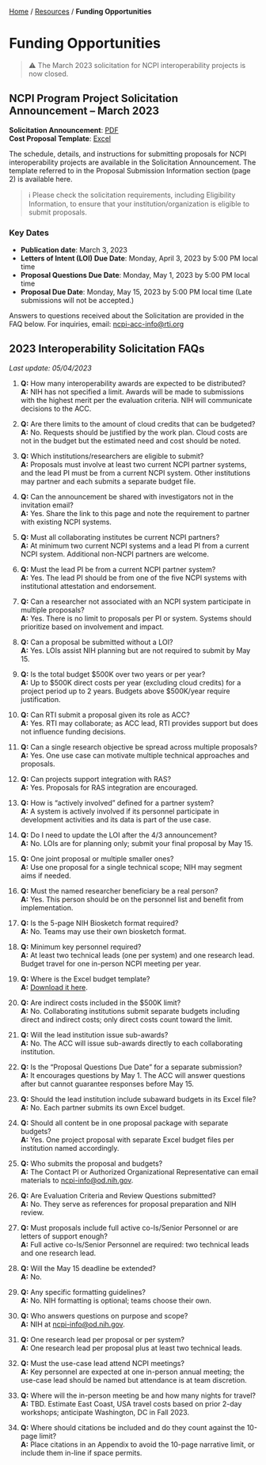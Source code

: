 <!-- Code Generated by Sidekick is for learning and experimentation purposes only. -->

[Home](/) / [Resources](/resources) / **Funding Opportunities**

# Funding Opportunities

> ⚠️ The March 2023 solicitation for NCPI interoperability projects is now closed.

## NCPI Program Project Solicitation Announcement – March 2023

**Solicitation Announcement**: [PDF](/files/20230328_2023_InteropProjectsSolicitation_v5.pdf)  
**Cost Proposal Template**: [Excel](/files/2023_NCPI_InteropProjects_CostProposalTemplate_v1.0.xlsx)

The schedule, details, and instructions for submitting proposals for NCPI interoperability projects are available in the Solicitation Announcement. The template referred to in the Proposal Submission Information section (page 2) is available here.

> ℹ️ Please check the solicitation requirements, including Eligibility Information, to ensure that your institution/organization is eligible to submit proposals.

### Key Dates
- **Publication date**: March 3, 2023  
- **Letters of Intent (LOI) Due Date**: Monday, April 3, 2023 by 5:00 PM local time  
- **Proposal Questions Due Date**: Monday, May 1, 2023 by 5:00 PM local time  
- **Proposal Due Date**: Monday, May 15, 2023 by 5:00 PM local time (Late submissions will not be accepted.)

Answers to questions received about the Solicitation are provided in the FAQ below. For inquiries, email: [ncpi-acc-info@rti.org](mailto:ncpi-acc-info@rti.org)

## 2023 Interoperability Solicitation FAQs  
_Last update: 05/04/2023_

1. **Q:** How many interoperability awards are expected to be distributed?  
   **A:** NIH has not specified a limit. Awards will be made to submissions with the highest merit per the evaluation criteria. NIH will communicate decisions to the ACC.

2. **Q:** Are there limits to the amount of cloud credits that can be budgeted?  
   **A:** No. Requests should be justified by the work plan. Cloud costs are not in the budget but the estimated need and cost should be noted.

3. **Q:** Which institutions/researchers are eligible to submit?  
   **A:** Proposals must involve at least two current NCPI partner systems, and the lead PI must be from a current NCPI system. Other institutions may partner and each submits a separate budget file.

4. **Q:** Can the announcement be shared with investigators not in the invitation email?  
   **A:** Yes. Share the link to this page and note the requirement to partner with existing NCPI systems.

5. **Q:** Must all collaborating institutes be current NCPI partners?  
   **A:** At minimum two current NCPI systems and a lead PI from a current NCPI system. Additional non-NCPI partners are welcome.

6. **Q:** Must the lead PI be from a current NCPI partner system?  
   **A:** Yes. The lead PI should be from one of the five NCPI systems with institutional attestation and endorsement.

7. **Q:** Can a researcher not associated with an NCPI system participate in multiple proposals?  
   **A:** Yes. There is no limit to proposals per PI or system. Systems should prioritize based on involvement and impact.

8. **Q:** Can a proposal be submitted without a LOI?  
   **A:** Yes. LOIs assist NIH planning but are not required to submit by May 15.

9. **Q:** Is the total budget $500K over two years or per year?  
   **A:** Up to $500K direct costs per year (excluding cloud credits) for a project period up to 2 years. Budgets above $500K/year require justification.

10. **Q:** Can RTI submit a proposal given its role as ACC?  
    **A:** Yes. RTI may collaborate; as ACC lead, RTI provides support but does not influence funding decisions.

11. **Q:** Can a single research objective be spread across multiple proposals?  
    **A:** Yes. One use case can motivate multiple technical approaches and proposals.

12. **Q:** Can projects support integration with RAS?  
    **A:** Yes. Proposals for RAS integration are encouraged.

13. **Q:** How is “actively involved” defined for a partner system?  
    **A:** A system is actively involved if its personnel participate in development activities and its data is part of the use case.

14. **Q:** Do I need to update the LOI after the 4/3 announcement?  
    **A:** No. LOIs are for planning only; submit your final proposal by May 15.

15. **Q:** One joint proposal or multiple smaller ones?  
    **A:** Use one proposal for a single technical scope; NIH may segment aims if needed.

16. **Q:** Must the named researcher beneficiary be a real person?  
    **A:** Yes. This person should be on the personnel list and benefit from implementation.

17. **Q:** Is the 5-page NIH Biosketch format required?  
    **A:** No. Teams may use their own biosketch format.

18. **Q:** Minimum key personnel required?  
    **A:** At least two technical leads (one per system) and one research lead. Budget travel for one in-person NCPI meeting per year.

19. **Q:** Where is the Excel budget template?  
    **A:** [Download it here](/files/2023_NCPI_InteropProjects_CostProposalTemplate_v1.0.xlsx).

20. **Q:** Are indirect costs included in the $500K limit?  
    **A:** No. Collaborating institutions submit separate budgets including direct and indirect costs; only direct costs count toward the limit.

21. **Q:** Will the lead institution issue sub-awards?  
    **A:** No. The ACC will issue sub-awards directly to each collaborating institution.

22. **Q:** Is the “Proposal Questions Due Date” for a separate submission?  
    **A:** It encourages questions by May 1. The ACC will answer questions after but cannot guarantee responses before May 15.

23. **Q:** Should the lead institution include subaward budgets in its Excel file?  
    **A:** No. Each partner submits its own Excel budget.

24. **Q:** Should all content be in one proposal package with separate budgets?  
    **A:** Yes. One project proposal with separate Excel budget files per institution named accordingly.

25. **Q:** Who submits the proposal and budgets?  
    **A:** The Contact PI or Authorized Organizational Representative can email materials to [ncpi-info@od.nih.gov](mailto:ncpi-info@od.nih.gov).

26. **Q:** Are Evaluation Criteria and Review Questions submitted?  
    **A:** No. They serve as references for proposal preparation and NIH review.

27. **Q:** Must proposals include full active co-Is/Senior Personnel or are letters of support enough?  
    **A:** Full active co-Is/Senior Personnel are required: two technical leads and one research lead.

28. **Q:** Will the May 15 deadline be extended?  
    **A:** No.

29. **Q:** Any specific formatting guidelines?  
    **A:** No. NIH formatting is optional; teams choose their own.

30. **Q:** Who answers questions on purpose and scope?  
    **A:** NIH at [ncpi-info@od.nih.gov](mailto:ncpi-info@od.nih.gov).

31. **Q:** One research lead per proposal or per system?  
    **A:** One research lead per proposal plus at least two technical leads.

32. **Q:** Must the use-case lead attend NCPI meetings?  
    **A:** Key personnel are expected at one in-person annual meeting; the use-case lead should be named but attendance is at team discretion.

33. **Q:** Where will the in-person meeting be and how many nights for travel?  
    **A:** TBD. Estimate East Coast, USA travel costs based on prior 2-day workshops; anticipate Washington, DC in Fall 2023.

34. **Q:** Where should citations be included and do they count against the 10-page limit?  
    **A:** Place citations in an Appendix to avoid the 10-page narrative limit, or include them in-line if space permits.
